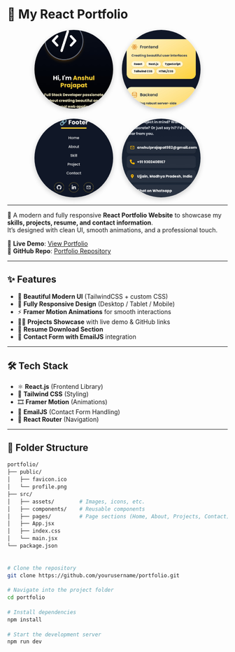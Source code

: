   

# 🌟 My React Portfolio  

<div align="center" style="display: flex; justify-content: center; gap: 20px; flex-wrap: wrap;">

  <picture>
    <source media="(max-width: 600px)" srcset="./src/assets/img1.jpg" />
    <img src="./src/assets/img1.jpg" alt="Profile" width="180" height="180" style="object-fit: cover; border-radius:50%; box-shadow:0px 4px 12px rgba(0,0,0,0.2); max-width: 100%;" />
  </picture>

  <picture>
    <source media="(max-width: 600px)" srcset="./src/assets/img2.jpg" />
    <img src="./src/assets/img2.jpg" alt="Profile" width="180" height="180" style="object-fit: cover; border-radius:50%; box-shadow:0px 4px 12px rgba(0,0,0,0.2); max-width: 100%;" />
  </picture>

  <picture>
    <source media="(max-width: 600px)" srcset="./src/assets/img3.jpg" />
    <img src="./src/assets/img3.jpg" alt="Profile" width="180" height="180" style="object-fit: cover; border-radius:50%; box-shadow:0px 4px 12px rgba(0,0,0,0.2); max-width: 100%;" />
  </picture>

  <picture>
    <source media="(max-width: 600px)" srcset="./src/assets/img4.jpg" />
    <img src="./src/assets/img4.jpg" alt="Profile" width="180" height="180" style="object-fit: cover; border-radius:50%; box-shadow:0px 4px 12px rgba(0,0,0,0.2); max-width: 100%;" />
  </picture>

</div>  


---

🚀 A modern and fully responsive **React Portfolio Website** to showcase my **skills, projects, resume, and contact information**.  
It’s designed with clean UI, smooth animations, and a professional touch.  

🔗 **Live Demo**: [View Portfolio](https://your-portfolio-link.com)  
📂 **GitHub Repo**: [Portfolio Repository](https://github.com/yourusername/portfolio)  

---

## ✨ Features  

- 🎨 **Beautiful Modern UI** (TailwindCSS + custom CSS)  
- 📱 **Fully Responsive Design** (Desktop / Tablet / Mobile)  
- ⚡ **Framer Motion Animations** for smooth interactions  
- 🧑‍💻 **Projects Showcase** with live demo & GitHub links  
- 📜 **Resume Download Section**  
- 📩 **Contact Form with EmailJS** integration  

---

## 🛠️ Tech Stack  

- ⚛️ **React.js** (Frontend Library)  
- 🎨 **Tailwind CSS** (Styling)  
- 🎞️ **Framer Motion** (Animations)  
- 📧 **EmailJS** (Contact Form Handling)  
- 🔗 **React Router** (Navigation)  

---

## 📂 Folder Structure  

```bash
portfolio/
├── public/
│   ├── favicon.ico
│   └── profile.png
├── src/
│   ├── assets/        # Images, icons, etc.
│   ├── components/    # Reusable components
│   ├── pages/         # Page sections (Home, About, Projects, Contact)
│   ├── App.jsx
│   ├── index.css
│   └── main.jsx
└── package.json


# Clone the repository
git clone https://github.com/yourusername/portfolio.git

# Navigate into the project folder
cd portfolio

# Install dependencies
npm install

# Start the development server
npm run dev
